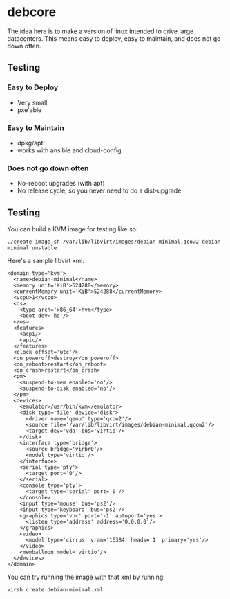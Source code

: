 # debcore

The idea here is to make a version of linux intended to drive large datacenters. This means easy to deploy, easy to maintain, and does not go down often.

## Testing

### Easy to Deploy
* Very small
* pxe'able

### Easy to Maintain
* dpkg/apt!
* works with ansible and cloud-config

### Does not go down often
* No-reboot upgrades (with apt)
* No release cycle, so you never need to do a dist-upgrade

## Testing

You can build a KVM image for testing like so:
```
./create-image.sh /var/lib/libvirt/images/debian-minimal.qcow2 debian-minimal unstable
```
Here's a sample libvirt xml:
```
<domain type='kvm'>
  <name>debian-minimal</name>
  <memory unit='KiB'>524288</memory>
  <currentMemory unit='KiB'>524288</currentMemory>
  <vcpu>1</vcpu>
  <os>
    <type arch='x86_64'>hvm</type>
    <boot dev='hd'/>
  </os>
  <features>
    <acpi/>
    <apic/>
  </features>
  <clock offset='utc'/>
  <on_poweroff>destroy</on_poweroff>
  <on_reboot>restart</on_reboot>
  <on_crash>restart</on_crash>
  <pm>
    <suspend-to-mem enabled='no'/>
    <suspend-to-disk enabled='no'/>
  </pm>
  <devices>
    <emulator>/usr/bin/kvm</emulator>
    <disk type='file' device='disk'>
      <driver name='qemu' type='qcow2'/>
      <source file='/var/lib/libvirt/images/debian-minimal.qcow2'/>
      <target dev='vda' bus='virtio'/>
    </disk>
    <interface type='bridge'>
      <source bridge='virbr0'/>
      <model type='virtio'/>
    </interface>
    <serial type='pty'>
      <target port='0'/>
    </serial>
    <console type='pty'>
      <target type='serial' port='0'/>
    </console>
    <input type='mouse' bus='ps2'/>
    <input type='keyboard' bus='ps2'/>
    <graphics type='vnc' port='-1' autoport='yes'>
      <listen type='address' address='0.0.0.0'/>
    </graphics>
    <video>
      <model type='cirrus' vram='16384' heads='1' primary='yes'/>
    </video>
    <memballoon model='virtio'/>
  </devices>
</domain>
```
You can try running the image with that xml by running:
```
virsh create debian-minimal.xml
```
